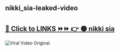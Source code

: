 
 ## nikki_sia-leaked-video 

# <h2><a href="https://clipsfans.com/nikki_sia&ref=git">🔗 Click to LINKS ⏩⏩ 👉 🟢 nikki sia </a></h2>

<a href="https://clipsfans.com/nikki_sia&ref=git" rel="nofollow" data-target="animated-image.originalLink"><img src="https://i.ibb.co.com/xMMVF88/686577567.gif" alt="Viral Video Original" style="max-width: 100%; display: inline-block;" data-target="animated-image.originalImage"></a>
